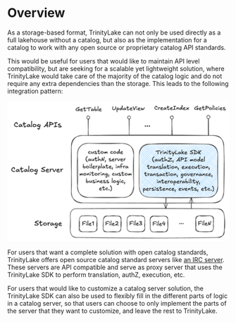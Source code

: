 # Overview

As a storage-based format, TrinityLake can not only be used directly as a full lakehouse without a catalog,
but also as the implementation for a catalog to work with any open source or proprietary catalog API standards.

This would be useful for users that would like to maintain API level compatibility,
but are seeking for a scalable yet lightweight solution, 
where TrinityLake would take care of the majority of the catalog logic and do not require any extra dependencies than the storage. 
This leads to the following integration pattern:

![integration-pattern](./overview-integration-pattern.png)

For users that want a complete solution with open catalog standards, 
TrinityLake offers open source catalog standard servers like [an IRC server](./iceberg-rest.md). 
These servers are API compatible and serve as proxy server that uses the TrinityLake SDK to perform translation, authZ, execution, etc.

For users that would like to customize a catalog server solution, 
the TrinityLake SDK can also be used to flexibly fill in the different parts of logic in a catalog server,
so that users can choose to only implement the parts of the server that they want to customize,
and leave the rest to TrinityLake.